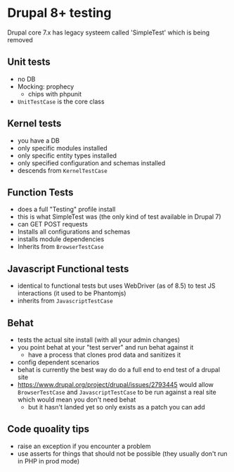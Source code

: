 # Drupal 8+ testing

Drupal core 7.x has legacy systeem called 'SimpleTest' which is being removed

## Unit tests

* no DB
* Mocking: prophecy
    * chips with phpunit
* `UnitTestCase` is the core class

## Kernel tests

* you have a DB
* only specific modules installed
* only specific entity types installed
* only specified configuration and schemas installed
* descends from `KernelTestCase`

## Function Tests

* does a full "Testing" profile install
* this is what SimpleTest was (the only kind of test available in Drupal 7)
* can GET POST requests
* Installs all configurations and schemas
* installs module dependencies
* Inherits from `BrowserTestCase`

## Javascript Functional tests

* identical to functional tests but uses WebDriver (as of 8.5) to test JS interactions (it used to be Phantomjs)
* inherits from `JavascriptTestCase`

## Behat

* tests the actual site install (with all your admin changes)
* you point behat at your "test server" and run behat against it
    * have a process that clones prod data and sanitizes it
* config dependent scenarios
* behat is currently the best way do do a full end to end test of a drupal site
* https://www.drupal.org/project/drupal/issues/2793445 would allow `BrowserTestCase` and `JavascriptTestCase` to be run against a real site which would mean you don't need behat
    * but it hasn't landed yet so only exists as a patch you can add

## Code quoality tips

* raise an exception if you encounter a problem
* use asserts for things that should not be possible (they usually don't run in PHP in prod mode)
